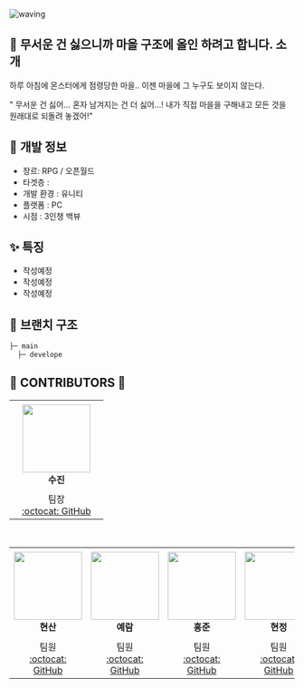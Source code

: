 ![waving](https://capsule-render.vercel.app/api?type=waving&height=200&text=GEAP_TeamProejct&fontAlign=60&fontAlignY=35&color=gradient)

## 📣 무서운 건 싫으니까 마을 구조에 올인 하려고 합니다. 소개

하루 아침에 몬스터에게 점령당한 마을..
이젠 마을에 그 누구도 보이지 않는다.

" 무서운 건 싫어... 혼자 남겨지는 건 더 싫어...! 내가 직접 마을을 구해내고 모든 것을 원래대로 되돌려 놓겠어!"



## 📄 개발 정보

- 장르: RPG / 오픈월드
- 타겟층 : 
- 개발 환경 : 유니티
- 플랫폼 : PC
- 시점 : 3인챙 백뷰



## ✨ 특징

- 작성예정
- 작성예정
- 작성예정




## 📑 브랜치 구조

```sh
├─ main
  ├─ develope
```



## 💖 CONTRIBUTORS 💖
<table>
    <tr height="160px">
        <td align="center" width="150px">
            <a href="https://github.com/happy-jinsu"><img height="120px" width="120px" src="https://avatars.githubusercontent.com/u/68191793?v=4"/></a>
            <br />
            <strong>수진</strong>
        </td>
    </tr>
    <tr height="50px">
        <td align="center">
            팀장
            <br />
            <a href="https://github.com/happy-jinsu">:octocat: GitHub</a>
            <br />
        </td>
    </tr>
</table>
 <br />
<table>
    <tr height="160px">
        <td align="center" width="150px">
            <a href="https://github.com/ChoiHyunSan"><img height="120px" width="120px" src="https://avatars.githubusercontent.com/u/37374613?v=4"/></a>
            <br />
            <strong>현산</strong>
        </td>
        <td align="center" width="150px">
            <a href="https://github.com/Yeram522"><img height="120px" width="120px" src="https://avatars.githubusercontent.com/u/63442636?v=4"/></a>
            <br />
            <strong>예람</strong>
        </td>
         <td align="center" width="150px">
            <a href="https://github.com/limjh1"><img height="120px" width="120px" src="https://avatars.githubusercontent.com/u/40713340?v=4"/></a>
            <br />
            <strong>홍준</strong>
        </td>
        <td align="center" width="150px">
            <a href="https://github.com/gustlr3294"><img height="120px" width="120px" src="https://avatars.githubusercontent.com/u/48229667?v=4"/></a>
            <br />
            <strong>현정</strong>
        </td>
    </tr>
    <tr height="50px">
        <td align="center">
            팀원
            <br />
            <a href="https://github.com/ChoiHyunSan">:octocat: GitHub</a>
            <br />
        </td>
        <td align="center">
            팀원
            <br />
            <a href="https://github.com/Yeram522">:octocat: GitHub</a>
            <br />
        </td>
        <td align="center">
            팀원
            <br />
            <a href="https://github.com/was564">:octocat: GitHub</a>
            <br />
         </td>
        <td align="center">
            팀원
            <br />
            <a href="https://github.com/kimhyenjung">:octocat: GitHub</a>
            <br />
    </tr>
</table>
